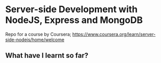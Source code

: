 # Server-side Development with NodeJS, Express and MongoDB
Repo for a course by Coursera; https://www.coursera.org/learn/server-side-nodejs/home/welcome

## What have I learnt so far?


